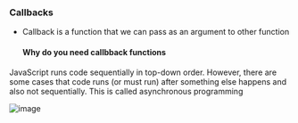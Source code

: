 ### Callbacks

- Callback is a function that we can pass as an argument to other function
  #### Why do you need callbback functions
JavaScript runs code sequentially in top-down order.
However, there are some cases that code runs (or must run) after something else happens and also not sequentially. 
This is called asynchronous programming

![image](https://github.com/venkatdas/javascript-advanced/assets/43024084/14a8276a-5318-4453-aefd-cf310e7dc638)
